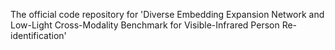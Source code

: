 The official code repository for 'Diverse Embedding Expansion Network and Low-Light Cross-Modality Benchmark for Visible-Infrared Person Re-identification'
